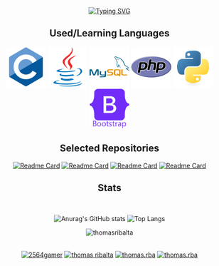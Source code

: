 <div align="center">

[![Typing SVG](https://readme-typing-svg.demolab.com?font=Fira+Code&weight=500&size=24&pause=1000&center=true&color=2FBE4C&random=false&width=435&lines=Hello%2C+There!+%F0%9F%AB%A1;his+is+Thomas+RIBALTA...;Nice+to+meet+you!+%F0%9F%98%80)](https://git.io/typing-svg)
<br>

## Used/Learning Languages
<p align="center">
<img src="https://raw.githubusercontent.com/devicons/devicon/master/icons/c/c-original.svg" alt="c" width="90" height="90"/>
<img src="https://raw.githubusercontent.com/devicons/devicon/master/icons/java/java-original.svg" alt="java" width="90" height="90"/>
<img src="https://raw.githubusercontent.com/devicons/devicon/master/icons/mysql/mysql-original-wordmark.svg" alt="mysql" width="90" height="90"/>
<img src="https://raw.githubusercontent.com/devicons/devicon/master/icons/php/php-original.svg" alt="php" width="90" height="90"/>
<img src="https://raw.githubusercontent.com/devicons/devicon/master/icons/python/python-original.svg" alt="python" width="90" height="90"/>
<img src="https://raw.githubusercontent.com/devicons/devicon/master/icons/bootstrap/bootstrap-plain-wordmark.svg" alt="bootstrap" width="90" height="90"/> </p>

## Selected Repositories

<a href="https://github.com/ThomasRibalta/minishell" target="blank">![Readme Card](https://github-readme-stats.vercel.app/api/pin/?username=ThomasRibalta&repo=minishell&theme=merko)</a>
<a href="https://github.com/ThomasRibalta/Trophee-NSI-2023" target="blank">![Readme Card](https://github-readme-stats.vercel.app/api/pin/?username=ThomasRibalta&repo=Trophee-NSI-2023&theme=merko)</a>
<a href="https://github.com/ThomasRibalta/MineCoinsPlayerAPI" target="blank">![Readme Card](https://github-readme-stats.vercel.app/api/pin/?username=ThomasRibalta&repo=MineCoinsPlayerAPI&theme=merko)</a>
<a href="https://github.com/ThomasRibalta/learn-php" target="blank">![Readme Card](https://github-readme-stats.vercel.app/api/pin/?username=ThomasRibalta&repo=learn-php&theme=merko)</a>

## Stats

<br>
  
![Anurag's GitHub stats](https://github-readme-stats.vercel.app/api?username=ThomasRibalta&show_icons=true&theme=chartreuse-dark)
![Top Langs](https://github-readme-stats.vercel.app/api/top-langs/?username=ThomasRibalta&layout=compact&theme=chartreuse-dark)

<img src="https://komarev.com/ghpvc/?username=thomasribalta&label=Profile%20views&color=0e75b6&style=flat" alt="thomasribalta" />

<br>
<br> 

<p align="center">
<a href="https://twitter.com/2564gamer" target="blank"><img align="center" src="https://raw.githubusercontent.com/rahuldkjain/github-profile-readme-generator/master/src/images/icons/Social/twitter.svg" alt="2564gamer" height="30" width="40" /></a>
<a href="https://linkedin.com/in/thomas ribalta" target="blank"><img align="center" src="https://raw.githubusercontent.com/rahuldkjain/github-profile-readme-generator/master/src/images/icons/Social/linked-in-alt.svg" alt="thomas ribalta" height="30" width="40" /></a>
<a href="https://instagram.com/thomas.rba" target="blank"><img align="center" src="https://raw.githubusercontent.com/rahuldkjain/github-profile-readme-generator/master/src/images/icons/Social/instagram.svg" alt="thomas.rba" height="30" width="40" /></a>
<a href="https://discord.gg/thomas.rba" target="blank"><img align="center" src="https://raw.githubusercontent.com/rahuldkjain/github-profile-readme-generator/master/src/images/icons/Social/discord.svg" alt="thomas.rba" height="30" width="40" /></a>


</div>


